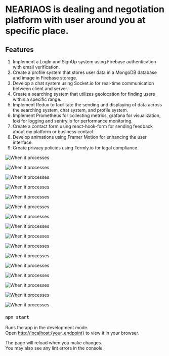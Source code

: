 # NEARIAOS is dealing and negotiation platform with user around you at specific place.

## Features
1. Implement a LogIn and SignUp system using Firebase authentication with email verification.
2. Create a profile system that stores user data in a MongoDB database and image in Firebase storage.
3. Develop a chat system using Socket.io for real-time communication between client and server.
4. Create a searching system that utilizes geolocation for finding users within a specific range.
5. Implement Redux to facilitate the sending and displaying of data across the searching system, chat system, and profile system.
6. Implement Prometheus for collecting metrics, grafana for visualization, loki for logging and sentry.io for performance monitoring.
7. Create a contact form using react-hook-form for sending feedback about my platform or business contact.
8. Develop animations using Framer Motion for enhancing the user interface.
9. Create privacy policies using Termly.io for legal compliance.

![When it processes](./images/neariaosmainpage.png)

![When it processes](./images/ourplatform.png)

![When it processes](./images/animationcard.png)

![When it processes](./images/breaklimit.png)

![When it processes](./images/newrelationship.png)

![When it processes](./images/createnewaccount.png)

![When it processes](./images/listcard.png)

![When it processes](./images/footerpic.png)

![When it processes](./images/contactform.png)

![When it processes](./images/premiummode.png)

![When it processes](./images/SignUp.png)

![When it processes](./images/LogIn.png)

![When it processes](./images/newaccount.png)

![When it processes](./images/profile.png)

![When it processes](./images/ThreeIcon.png)

![When it processes](./images/Chat.png)

### `npm start`

Runs the app in the development mode.\
Open [http://localhost:{your_endpoint}](http://localhost:{your_endpoint}) to view it in your browser.

The page will reload when you make changes.\
You may also see any lint errors in the console.

